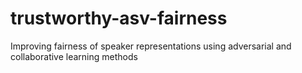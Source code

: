# trustworthy-asv-fairness
Improving fairness of speaker representations using adversarial and collaborative learning methods
